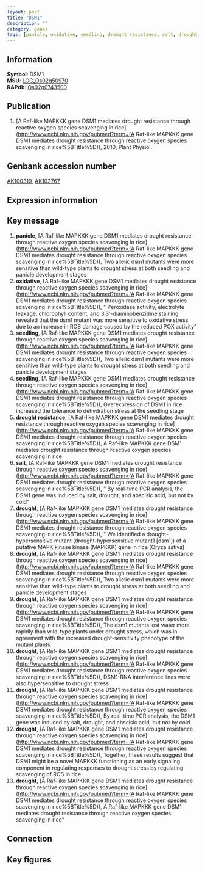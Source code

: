 ```yaml
---
layout: post
title: "DSM1"
description: ""
category: genes
tags: [panicle, oxidative, seedling, drought resistance, salt, drought, Gene]
---
```


## Information
__Symbol__: DSM1  
__MSU__: [LOC_Os02g50970](http://rice.plantbiology.msu.edu/cgi-bin/ORF_infopage.cgi?orf=LOC_Os02g50970)  
__RAPdb__: [Os02g0743500](http://rapdb.dna.affrc.go.jp/viewer/gbrowse_details/irgsp1?name=Os02g0743500)  

## Publication
1. [A Raf-like MAPKKK gene DSM1 mediates drought resistance through reactive oxygen species scavenging in rice](http://www.ncbi.nlm.nih.gov/pubmed?term=(A Raf-like MAPKKK gene DSM1 mediates drought resistance through reactive oxygen species scavenging in rice%5BTitle%5D)), 2010, Plant Physiol.

## Genbank accession number
[AK100319](http://www.ncbi.nlm.nih.gov/nuccore/AK100319), [AK102767](http://www.ncbi.nlm.nih.gov/nuccore/AK102767)

## Expression information

## Key message
1. __panicle__, [A Raf-like MAPKKK gene DSM1 mediates drought resistance through reactive oxygen species scavenging in rice](http://www.ncbi.nlm.nih.gov/pubmed?term=(A Raf-like MAPKKK gene DSM1 mediates drought resistance through reactive oxygen species scavenging in rice%5BTitle%5D)),  Two allelic dsm1 mutants were more sensitive than wild-type plants to drought stress at both seedling and panicle development stages
2. __oxidative__, [A Raf-like MAPKKK gene DSM1 mediates drought resistance through reactive oxygen species scavenging in rice](http://www.ncbi.nlm.nih.gov/pubmed?term=(A Raf-like MAPKKK gene DSM1 mediates drought resistance through reactive oxygen species scavenging in rice%5BTitle%5D)), " Peroxidase activity, electrolyte leakage, chlorophyll content, and 3,3'-diaminobenzidine staining revealed that the dsm1 mutant was more sensitive to oxidative stress due to an increase in ROS damage caused by the reduced POX activity"
3. __seedling__, [A Raf-like MAPKKK gene DSM1 mediates drought resistance through reactive oxygen species scavenging in rice](http://www.ncbi.nlm.nih.gov/pubmed?term=(A Raf-like MAPKKK gene DSM1 mediates drought resistance through reactive oxygen species scavenging in rice%5BTitle%5D)),  Two allelic dsm1 mutants were more sensitive than wild-type plants to drought stress at both seedling and panicle development stages
4. __seedling__, [A Raf-like MAPKKK gene DSM1 mediates drought resistance through reactive oxygen species scavenging in rice](http://www.ncbi.nlm.nih.gov/pubmed?term=(A Raf-like MAPKKK gene DSM1 mediates drought resistance through reactive oxygen species scavenging in rice%5BTitle%5D)),  Overexpression of DSM1 in rice increased the tolerance to dehydration stress at the seedling stage
5. __drought resistance__, [A Raf-like MAPKKK gene DSM1 mediates drought resistance through reactive oxygen species scavenging in rice](http://www.ncbi.nlm.nih.gov/pubmed?term=(A Raf-like MAPKKK gene DSM1 mediates drought resistance through reactive oxygen species scavenging in rice%5BTitle%5D)), A Raf-like MAPKKK gene DSM1 mediates drought resistance through reactive oxygen species scavenging in rice
6. __salt__, [A Raf-like MAPKKK gene DSM1 mediates drought resistance through reactive oxygen species scavenging in rice](http://www.ncbi.nlm.nih.gov/pubmed?term=(A Raf-like MAPKKK gene DSM1 mediates drought resistance through reactive oxygen species scavenging in rice%5BTitle%5D)), " By real-time PCR analysis, the DSM1 gene was induced by salt, drought, and abscisic acid, but not by cold"
7. __drought__, [A Raf-like MAPKKK gene DSM1 mediates drought resistance through reactive oxygen species scavenging in rice](http://www.ncbi.nlm.nih.gov/pubmed?term=(A Raf-like MAPKKK gene DSM1 mediates drought resistance through reactive oxygen species scavenging in rice%5BTitle%5D)), " We identified a drought-hypersensitive mutant (drought-hypersensitive mutant1 [dsm1]) of a putative MAPK kinase kinase (MAPKKK) gene in rice (Oryza sativa)
8. __drought__, [A Raf-like MAPKKK gene DSM1 mediates drought resistance through reactive oxygen species scavenging in rice](http://www.ncbi.nlm.nih.gov/pubmed?term=(A Raf-like MAPKKK gene DSM1 mediates drought resistance through reactive oxygen species scavenging in rice%5BTitle%5D)),  Two allelic dsm1 mutants were more sensitive than wild-type plants to drought stress at both seedling and panicle development stages
9. __drought__, [A Raf-like MAPKKK gene DSM1 mediates drought resistance through reactive oxygen species scavenging in rice](http://www.ncbi.nlm.nih.gov/pubmed?term=(A Raf-like MAPKKK gene DSM1 mediates drought resistance through reactive oxygen species scavenging in rice%5BTitle%5D)),  The dsm1 mutants lost water more rapidly than wild-type plants under drought stress, which was in agreement with the increased drought-sensitivity phenotype of the mutant plants
10. __drought__, [A Raf-like MAPKKK gene DSM1 mediates drought resistance through reactive oxygen species scavenging in rice](http://www.ncbi.nlm.nih.gov/pubmed?term=(A Raf-like MAPKKK gene DSM1 mediates drought resistance through reactive oxygen species scavenging in rice%5BTitle%5D)),  DSM1-RNA interference lines were also hypersensitive to drought stress
11. __drought__, [A Raf-like MAPKKK gene DSM1 mediates drought resistance through reactive oxygen species scavenging in rice](http://www.ncbi.nlm.nih.gov/pubmed?term=(A Raf-like MAPKKK gene DSM1 mediates drought resistance through reactive oxygen species scavenging in rice%5BTitle%5D)),  By real-time PCR analysis, the DSM1 gene was induced by salt, drought, and abscisic acid, but not by cold
12. __drought__, [A Raf-like MAPKKK gene DSM1 mediates drought resistance through reactive oxygen species scavenging in rice](http://www.ncbi.nlm.nih.gov/pubmed?term=(A Raf-like MAPKKK gene DSM1 mediates drought resistance through reactive oxygen species scavenging in rice%5BTitle%5D)),  Together, these results suggest that DSM1 might be a novel MAPKKK functioning as an early signaling component in regulating responses to drought stress by regulating scavenging of ROS in rice
13. __drought__, [A Raf-like MAPKKK gene DSM1 mediates drought resistance through reactive oxygen species scavenging in rice](http://www.ncbi.nlm.nih.gov/pubmed?term=(A Raf-like MAPKKK gene DSM1 mediates drought resistance through reactive oxygen species scavenging in rice%5BTitle%5D)), A Raf-like MAPKKK gene DSM1 mediates drought resistance through reactive oxygen species scavenging in rice"

## Connection

## Key figures


